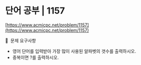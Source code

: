 # 단어 공부 | 1157

[https://www.acmicpc.net/problem/1157](https://www.acmicpc.net/problem/1157)

🙏  문제 요구사항

- 영어 단어를 입력받아 가장 많이 사용된 알파벳의 갯수를 출력하시오.
- 중복이면 ?를 출력하시오.
